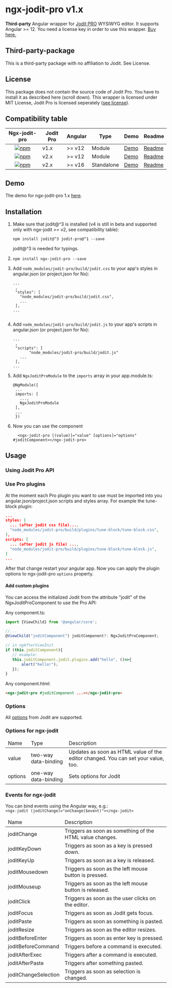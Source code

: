 # ngx-jodit-pro v1.x

**Third-party** Angular wrapper for <a href="https://xdsoft.net/jodit/pro/">Jodit PRO</a> WYSIWYG editor. It supports Angular >= 12. You need a license key in order to use this wrapper. <a href="https://xdsoft.net/jodit/pro/#compare">Buy here.</a>

## Third-party-package
This is a third-party package with no affiliation to Jodit. See License.

## License
This package does not contain the source code of Jodit Pro. You have to install it as described here (scroll down). This wrapper is licensed under MIT License, Jodit Pro is licensed seperately ([see license](https://xdsoft.net/jodit/pro/license/)).

## Compatibility table

<table>
<thead><tr><th>Ngx-jodit-pro</th><th>Jodit Pro</th><th>Angular</th><th>Type</th><th>Demo</th><th>Readme</th></tr></thead>
<tbody>
<tr>
<td style="text-align:center;"><a href="https://www.npmjs.com/package/ngx-jodit-pro"><img alt="npm" src="https://img.shields.io/npm/v/ngx-jodit-pro"></a></td><td>v1.x</td><td>>= v12</td><td>Module</td><td><a href="https://github.julianpoemp.com/ngx-jodit-pro/1.x/">Demo</a></td><td><a href="https://github.com/julianpoemp/ngx-jodit/tree/main/libs/ngx-jodit-pro/README.md">Readme</a></td>
</tr>
<tr>
<td style="text-align:center;"><a href="https://www.npmjs.com/package/ngx-jodit-pro/v/2x"><img alt="npm" src="https://img.shields.io/npm/v/ngx-jodit-pro/2x"></a></td><td>v2.x</td><td>>= v12</td><td>Module</td><td><a href="https://github.julianpoemp.com/ngx-jodit-pro/2.x/">Demo</a></td><td><a href="https://github.com/julianpoemp/ngx-jodit/blob/v2.x/libs/ngx-jodit-pro/README.md">Readme</a></td>
</tr>
<tr>
<td style="text-align:center;"><a href="https://www.npmjs.com/package/ngx-jodit-pro/v/3x"><img alt="npm" src="https://img.shields.io/npm/v/ngx-jodit-pro/3x"></a></td><td>v2.x</td><td>>= v16</td><td>Standalone</td><td><a href="https://github.julianpoemp.com/ngx-jodit-pro/3.x/">Demo</a></td><td><a href="https://github.com/julianpoemp/ngx-jodit/blob/v3.x/libs/ngx-jodit-pro/README.md">Readme</a></td>
</tr>
</tbody>
</table>

## Demo

The demo for ngx-jodit-pro 1.x [here](https://github.julianpoemp.com/ngx-jodit-pro/1.x/).

## Installation

1. Make sure that jodit@^3 is installed (v4 is still in beta and supported only with ngx-jodit >= v2, see compatibility table):
   ```
   npm install jodit@^3 jodit-pro@^1 --save
   ```
   jodit@^3 is needed for typings.
2. ```
   npm install ngx-jodit-pro --save
   ```
3. Add `node_modules/jodit-pro/build/jodit.css` to your app's styles in angular.json (or project.json for
   Nx):
   ```
   ...
    ,
    "styles": [
      "node_modules/jodit-pro/build/jodit.css",
      ...
    ],
   ...
   ```
   ```
4. Add `node_modules/jodit-pro/build/jodit.js` to your app's scripts in angular.json (or project.json for
   Nx):
   ```
   ...
    ,
    "scripts": [
          "node_modules/jodit-pro/build/jodit.js"
      ...
    ],
   ...
   ```
5. Add `NgxJoditProModule` to the `imports` array in your app.module.ts:
   ```
   @NgModule({
    ...
    imports: [
      ...,
      NgxJoditProModule
    ],
    ...
    })
   ```
6. Now you can use the component

   ```angular2html
     <ngx-jodit-pro [(value)]="value" [options]="options" #joditComponent></ngx-jodit-pro>
   ```

## Usage

### Using Jodit Pro API

### Use Pro plugins

At the moment each Pro plugin you want to use must be imported into you angular.json/project.json scripts and styles array. For example the tune-block plugin:

```json
...
styles: [
  ... (after jodit css file)...,
  "node_modules/jodit-pro/build/plugins/tune-block/tune-block.css",
],
scripts: [
  ... (after jodit js file) ...,
  "node_modules/jodit-pro/build/plugins/tune-block/tune-block.js",
]
...
```
After that change restart your angular app. Now you can apply the plugin options to ngx-jodit-pro `options` property.

#### Add custom plugins

You can access the initialized Jodit from the attribute "jodit" of the NgxJoditProComponent to use the Pro API:

Any component.ts:
````Typescript
import {ViewChild} from '@angular/core';

//...
@ViewChild("joditComponent") joditComponent?: NgxJoditProComponent;

// in ngAfterViewInit
if (this.joditComponent){
   // example:
   this.joditComponent.jodit.plugins.add("hello", ()=>{
       alert("hello!");
   });
}
````

Any component.html:
```HTML
<ngx-jodit-pro #joditComponent ...></ngx-jodit-pro>
```

### Options

All [options](https://xdsoft.net/jodit/docs/classes/config.Config.html) from Jodit are supported.

### Options for ngx-jodit

<table class="table table-sm table-striped table-bordered">
  <thead>
  <tr>
    <td class="fw-bold">Name</td>
    <td class="fw-bold">Type</td>
    <td class="fw-bold">Description</td>
  </tr>
  </thead>
  <tbody>
  <tr>
    <td>value</td>
    <td>two-way data-binding</td>
    <td>Updates as soon as HTML value of the editor changed. You can set your value, too.</td>
  </tr>
  <tr>
    <td>options</td>
    <td>one-way data-binding</td>
    <td>Sets options for Jodit</td>
  </tr>
  </tbody>
</table>

### Events for ngx-jodit
<p>
  You can bind events using the Angular way, e.g.:<br/><code>&lt;ngx-jodit (joditChange)="onChange($event)">&lt;/ngx-jodit></code>
</p>
<table class="table table-sm table-striped table-bordered">
  <thead>
  <tr>
    <td class="fw-bold">Name</td>
    <td class="fw-bold">Description</td>
  </tr>
  </thead>
  <tbody>
  <tr>
    <td>joditChange</td>
    <td>Triggers as soon as something of the HTML value changes.</td>
  </tr>
  <tr>
    <td>joditKeyDown</td>
    <td>Triggers as soon as a key is pressed down.</td>
  </tr>
  <tr>
    <td>joditKeyUp</td>
    <td>Triggers as soon as a key is released.</td>
  </tr>
  <tr>
    <td>joditMousedown</td>
    <td>Triggers as soon as the left mouse button is pressed.</td>
  </tr>
  <tr>
    <td>joditMouseup</td>
    <td>Triggers as soon as the left mouse button is released.</td>
  </tr>
  <tr>
    <td>joditClick</td>
    <td>Triggers as soon as the user clicks on the editor.</td>
  </tr>
  <tr>
    <td>joditFocus</td>
    <td>Triggers as soon as Jodit gets focus.</td>
  </tr>
  <tr>
    <td>joditPaste</td>
    <td>Triggers as soon as something is pasted.</td>
  </tr>
  <tr>
    <td>joditResize</td>
    <td>Triggers as soon as the editor resizes.</td>
  </tr>
  <tr>
    <td>joditBeforeEnter</td>
    <td>Triggers as soon as enter key is pressed.</td>
  </tr>
  <tr>
    <td>joditBeforeCommand</td>
    <td>Triggers before a command is executed.</td>
  </tr>
  <tr>
    <td>joditAfterExec</td>
    <td>Triggers after a command is executed.</td>
  </tr>
  <tr>
    <td>joditAfterPaste</td>
    <td>Triggers after something pasted.</td>
  </tr>
  <tr>
    <td>joditChangeSelection</td>
    <td>Triggers as soon as selection is changed.</td>
  </tr>
  </tbody>
</table>

